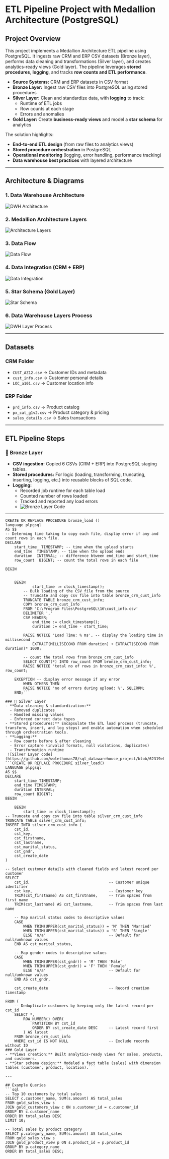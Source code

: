 
# ETL Pipeline Project with Medallion Architecture (PostgreSQL)

## Project Overview
This project implements a Medallion Architecture ETL pipeline using PostgreSQL. It ingests raw CRM and ERP CSV datasets (Bronze layer), performs data cleaning and transformations (Silver layer), and creates analytics-ready views (Gold layer). The pipeline leverages **stored procedures**, **logging**, and tracks **row counts and ETL performance**.
  
- **Source Systems:** CRM and ERP datasets in CSV format  
- **Bronze Layer:** Ingest raw CSV files into PostgreSQL using stored procedures  
- **Silver Layer:** Clean and standardize data, with **logging** to track:  
  - Runtime of ETL jobs  
  - Row counts at each stage  
  - Errors and anomalies  
- **Gold Layer:** Create **business-ready views** and model a **star schema** for analytics  

The solution highlights:
- **End-to-end ETL design** (from raw files to analytics views)  
- **Stored procedure orchestration** in PostgreSQL  
- **Operational monitoring** (logging, error handling, performance tracking)  
- **Data warehouse best practices** with layered architecture  

---

## Architecture & Diagrams

### 1. Data Warehouse Architecture
![DWH Architecture](https://github.com/wolethomas78/sql_datawarehouse_project/blob/6ee175a66102e0bc575fbe67f3a3332d318448a7/DWH_Architecture.png)

### 2. Medallion Architecture Layers
![Architecture Layers](https://github.com/wolethomas78/sql_datawarehouse_project/blob/6ee175a66102e0bc575fbe67f3a3332d318448a7/DWH_Layer.png)

### 3. Data Flow
![Data Flow](https://github.com/wolethomas78/sql_datawarehouse_project/blob/6ee175a66102e0bc575fbe67f3a3332d318448a7/Data_flow.png)

### 4. Data Integration (CRM + ERP)
![Data Integration](https://github.com/wolethomas78/sql_datawarehouse_project/blob/6ee175a66102e0bc575fbe67f3a3332d318448a7/data_integration.png)

### 5. Star Schema (Gold Layer)
![Star Schema](https://github.com/wolethomas78/sql_datawarehouse_project/blob/6ee175a66102e0bc575fbe67f3a3332d318448a7/star%20schema.png)

### 6. Data Warehouse Layers Process
![DWH Layer Process](https://github.com/wolethomas78/sql_datawarehouse_project/blob/8f0ad247e1785eae46497cabed6fb1684f9381c4/BronzeLayer_Process.png)

---

## Datasets

### CRM Folder
- `CUST_AZ12.csv` → Customer IDs and metadata  
- `cust_info.csv` → Customer personal details  
- `LOC_a101.csv` → Customer location info  

### ERP Folder
- `prd_info.csv` → Product catalog  
- `px_cat_g1v2.csv` → Product category & pricing  
- `sales_details.csv` → Sales transactions  

---

## ETL Pipeline Steps

### 🔹 Bronze Layer
- **CSV ingestion:** Copied 6 CSVs (CRM + ERP) into PostgreSQL staging tables.  
- **Stored procedures:** For logic (loading, transforming, truncating, inserting, logging, etc.) into reusable blocks of SQL code. 
- **Logging:**  
  - Recorded job runtime for each table load  
  - Counted number of rows loaded  
  - Tracked and reported any load errors
  - ![Bronze Layer Code](https://github.com/wolethomas78/sql_datawarehouse_project/blob/dd615ded764c169be1758d690023ed24493c7808/bronze_layer_code)
 --- 
``` Creating store procedure for re-useability
CREATE OR REPLACE PROCEDURE bronze_load ()
language plpgsql
AS $$
-- Determing time taking to copy each file, display error if any and count rows in each file.
DECLARE
	start_time  TIMESTAMP; -- time when the upload starts
	end_time  TIMESTAMP; -- time when the upload ends
	duration  INTERVAL; -- difference btween end_time and start_time
	row_count  BIGINT; -- count the total rows in each file

BEGIN 
	

	BEGIN
			start_time := clock_timestamp();
		-- Bulk loading of the CSV file from the source
		-- Truncate and copy csv file into table bronze_crm_cust_info
		TRUNCATE TABLE bronze_crm_cust_info; 
		COPY bronze_crm_cust_info
		FROM 'C:\Program Files\PostgreSQL\16\cust_info.csv'
		DELIMITER ','
		CSV HEADER;
			end_time := clock_timestamp();
			duration := end_time - start_time;
      
		RAISE NOTICE 'Load Time: % ms', -- display the loading time in millisecond
			EXTRACT(MILLISECOND FROM duration) + EXTRACT(SECOND FROM duration)* 1000;
			
		-- count the total rows from bronze_crm_cust_info
		SELECT COUNT(*) INTO row_count FROM bronze_crm_cust_info;
		RAISE NOTICE 'total no of rows in bronze_crm_cust_info: %', row_count;
			
	EXCEPTION -- display error message if any error
		WHEN OTHERS THEN
		RAISE NOTICE 'no of errors during upload: %', SQLERRM;
	END;```

### 🔹 Silver Layer
- **Data cleaning & standardization:**  
  - Removed duplicates  
  - Handled missing values  
  - Enforced correct data types  
- **Stored procedures:** Encapsulate the ETL load process (truncate, transform, insert, and log steps) and enable automation when scheduled through orchestration tools.  
- **Logging:**  
  - Row counts before & after cleaning  
  - Error capture (invalid formats, null violations, duplicates)  
  - Transformation runtime
 ![Silver Layer code](https://github.com/wolethomas78/sql_datawarehouse_project/blob/62319e8a4fcbc7512ece4297ce03f59d513e8446/silver_layer_code)
```CREATE OR REPLACE PROCEDURE silver_load()
LANGUAGE plpgsql
AS $$
DECLARE 
	start_time TIMESTAMP;
	end_time TIMESTAMP;
	duration INTERVAL;
	row_count BIGINT;
BEGIN

	BEGIN 
		start_time := clock_timestamp();
-- Truncate and copy csv file into table silver_crm_cust_info
TRUNCATE TABLE silver_crm_cust_info;
INSERT INTO silver_crm_cust_info (
	cst_id,
	cst_key,
	cst_firstname,
	cst_lastname,
	cst_marital_status,
	cst_gndr,
	cst_create_date
) 

-- Select customer details with cleaned fields and latest record per customer
SELECT 
    cst_id,                                   -- Customer unique identifier
    cst_key,                                  -- Customer key 
    TRIM(cst_firstname) AS cst_firstname,     -- Trim spaces from first name
    TRIM(cst_lastname) AS cst_lastname,       -- Trim spaces from last name

    -- Map marital status codes to descriptive values
    CASE
        WHEN TRIM(UPPER(cst_marital_status)) = 'M' THEN 'Married'
        WHEN TRIM(UPPER(cst_marital_status)) = 'S' THEN 'Single'
        ELSE 'n/a'                            -- Default for null/unknown values
    END AS cst_marital_status,

    -- Map gender codes to descriptive values
    CASE
        WHEN TRIM(UPPER(cst_gndr)) = 'M' THEN 'Male'
        WHEN TRIM(UPPER(cst_gndr)) = 'F' THEN 'Female'
        ELSE 'n/a'                            -- Default for null/unknown values
    END AS cst_gndr,	

    cst_create_date                           -- Record creation timestamp

FROM (
    -- Deduplicate customers by keeping only the latest record per cst_id
    SELECT *,
        ROW_NUMBER() OVER(
            PARTITION BY cst_id 
            ORDER BY cst_create_date DESC     -- Latest record first
        ) AS latest
    FROM bronze_crm_cust_info
    WHERE cst_id IS NOT NULL                  -- Exclude records without ID
### Gold Layer
- **Views creation:** Built analytics-ready views for sales, products, and customers.  
- **Star schema design:** Modeled a fact table (sales) with dimension tables (customer, product, location).```

---

## Example Queries
```sql
-- Top 10 customers by total sales
SELECT c.customer_name, SUM(s.amount) AS total_sales
FROM gold_sales_view s
JOIN gold_customers_view c ON s.customer_id = c.customer_id
GROUP BY c.customer_name
ORDER BY total_sales DESC
LIMIT 10;

-- Total sales by product category
SELECT p.category_name, SUM(s.amount) AS total_sales
FROM gold_sales_view s
JOIN gold_product_view p ON s.product_id = p.product_id
GROUP BY p.category_name
ORDER BY total_sales DESC;


